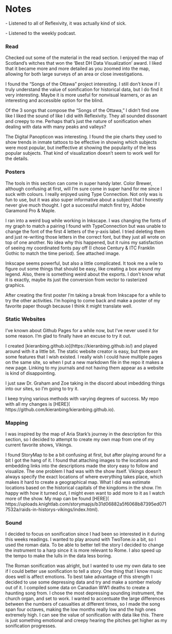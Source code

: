 <H1> Notes </H1> 
<p> - Listened to all of Reflexivity, it was actually kind of sick. </p> 
<p> - Listened to the weekly podcast. </p> 
<h3> Read </h3>
<p>Checked out some of the material in the read section. I enjoyed the map of Scotland’s witches that won the ‘Best DH Data Visualization’ award. I liked that it became more and more detailed as you zoomed into the map, allowing for both large surveys of an area or close investigations. </p>    
<p>I found the “Songs of the Ottawa” project interesting. I still don’t know if I truly understand the value of sonification for historical data, but I do find it very interesting. Maybe it is more useful for nonvisual learners, or as an interesting and accessible option for the blind. </p> 
<p>Of the 3 songs that compose the “Songs of the Ottawa,” I didn’t find one like I liked the sound of like I did with Reflexivity. They all sounded dissonant and creepy to me. Perhaps that’s just the nature of sonification when dealing with data with many peaks and valleys? </p> 
<p> The Digital Panopticon was interesting. I found the pie charts they used to show trends in inmate tattoos to be effective in showing which subjects were most popular, but ineffective at showing the popularity of the less popular subjects. That kind of visualization doesn’t seem to work well for the details. </p> 
<h3> Posters </H3> 
<p> The tools in this section can come in super handy later. Color Brewer, although confusing at first, will I’m sure come in super hand for me since I suck with colours. I really enjoyed using Type Connection. Not only was is fun to use, but it was also super informative about a subject that I honestly never give much thought. I got a successful match first try, Adobe Garamond Pro & Maple. </p>
<p> I ran into a weird bug while working in Inkscape. I was changing the fonts of my graph to match a pairing I found with TypeConnection but was unable to change the font of the first 4 letters of the y-axis label. I tried deleting them and just re-writing those letters in the correct font, but they just all wrote on top of one another. No idea why this happened, but it ruins my satisfaction of seeing my coordinated fonts pay off (I chose Century & ITC Franklin Gothic to match the time period). See attached image.  </p> 
<p> Inkscape seems powerful, but also a little complicated. It took me a wile to figure out some things that should be easy, like creating a box around my legend. Also, there is something weird about the exports. I don’t know what it is exactly, maybe its just the conversion from vector to rasterized graphics. </p> 
<p> After creating the first poster I’m taking a break from Inkscape for a while to try the other activities. I’m hoping to come back and make a poster of my favorite paper though because I think it might translate well. </p> 
<h3> Static Websites </h3> 
<p> I’ve known about Github Pages for a while now, but I’ve never used it for some reason. I’m glad to finally have an excuse to try it out. </p> 
<p> I created [kieranbing.github.io](https://kieranbing.github.io/) and played around with it a little bit. The static website creator is easy, but there are some features that I wish existed. I really wish I could have multiple pages on the same site, so when I put a new markdown file in the repo it makes a new page. Linking to my journals and not having them appear as a website is kind of disappointing. </p> 
<p> I just saw Dr. Graham and Zoe taking in the discord about imbedding things into our sites, so I’m going to try it. </p> 
<p> I keep trying various methods with varying degrees of success. My repo with all my changes is [HERE]( https://github.com/kieranbing/kieranbing.github.io). </p>
<H3> Mapping </H3> 
<p> I was inspired by the map of Aria Stark’s journey in the description for this section, so I decided to attempt to create my own map from one of my current favorite shows, Vikings. <p> 
<p> I found StoryMap to be a bit confusing at first, but after playing around for a bit I got the hang of it. I found that attaching images to the locations and embedding links into the descriptions made the story easy to follow and visualize. The one problem I had was with the show itself. Vikings doesn’t always specify the exact locations of where everything takes place, which makes it hard to create a geographical map. What I did was estimate locations based on the historical capitals of the kingdoms in the show. I’m happy with how it turned out, I might even want to add more to it as I watch more of the show. My map can be found [HERE]( https://uploads.knightlab.com/storymapjs/b31d06882a5f6068b87395ed0717532a/raids-in-historys-vikings/index.html). </p> 
<H3> Sound </H3> 
<p> I decided to focus on sonification since I had been so interested in it during this weeks readings. I wanted to play around with TwoTone.io a bit, so I used the roman data. To be able to better tell the story I decided to change the instrument to a harp since it is more relevant to Rome. I also speed up the tempo to make the lulls in the data less boring. </p> 
<p> The Roman sonification was alright, but I wanted to use my own data to see if I could better use sonification to tell a story. One thing that I know music does well is affect emotions. To best take advantage of this strength I decided to use some depressing data and try and make a somber melody out of it. I compiled some data on Canadian WW1 deaths to create a haunting song from. I chose the most depressing sounding instrument, the church organ, and set to work. I wanted to accentuate the large differences between the numbers of casualties at different times, so I made the song span four octaves, making the low months really low and the high ones extremely high. I can see the value of sonification with data like this. There is just something emotional and creepy hearing the pitches get higher as my sonification progresses. </p> 
